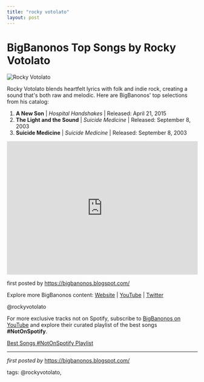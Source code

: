 ```yaml
---
title: "rocky votolato"
layout: post
---
```

<h1>BigBanonos Top Songs by Rocky Votolato</h1>
<img alt="Rocky Votolato" src="https://people.com/thmb/070Mp2Pru2VdGrgPjPwFbc9CC6c=/1500x0/filters:no_upscale():max_bytes(150000):strip_icc():focal(749x0:751x2)/Rocky-Votolato-1-090522-13d06c4e29e94397923b32477bc5b86d.jpg" /> <p>Rocky Votolato blends heartfelt lyrics with folk and indie rock, creating a sound that's both raw and melodic. Here are BigBanonos' top selections from his catalog:</p> <ol> <li><strong>A New Son</strong> | <em>Hospital Handshakes</em> | Released: April 21, 2015</li> <li><strong>The Light and the Sound</strong> | <em>Suicide Medicine</em> | Released: September 8, 2003</li> <li><strong>Suicide Medicine</strong> | <em>Suicide Medicine</em> | Released: September 8, 2003</li>
</ol> <div> <iframe src="https://open.spotify.com/embed/playlist/3cvPiGDDfV7ED2x0YdHTc6?utm_source=generator" width="100%" height="352" frameBorder="0" allowfullscreen="" allow="autoplay; clipboard-write; encrypted-media; fullscreen; picture-in-picture" loading="lazy"></iframe>
</div> <p>first posted by <a href="https://bigbanonos.blogspot.com/">https://bigbanonos.blogspot.com/</a></p> <div> <p>Explore more BigBanonos content: <a href="https://bigbanonos.blogspot.com/">Website</a> | <a href="https://www.youtube.com/@BigBanonos">YouTube</a> | <a href="https://x.com/bigbanonos">Twitter</a></p>
</div> <!--Tags-->
<p>@rockyvotolato</p>


<!--Subscribe and Playlist Links-->
<div>
    <p>For more exclusive tracks not on Spotify, subscribe to <a href="https://www.youtube.com/@BigBanonos" target="_blank">BigBanonos on YouTube</a> and explore their curated playlist of the best songs <strong>#NotOnSpotify</strong>.</p>
    <p><a href="https://www.youtube.com/playlist?list=PLtuNtuTatqI0kFahUCbtbfenC_ET5O_tr" target="_blank">Best Songs #NotOnSpotify Playlist<br /></a></p></div>

<hr />

<p><em>first posted by</em> <a href="https://bigbanonos.blogspot.com/" rel="noopener" target="_new">https://bigbanonos.blogspot.com/</a></p>

<p>tags: @rockyvotolato,</p>
